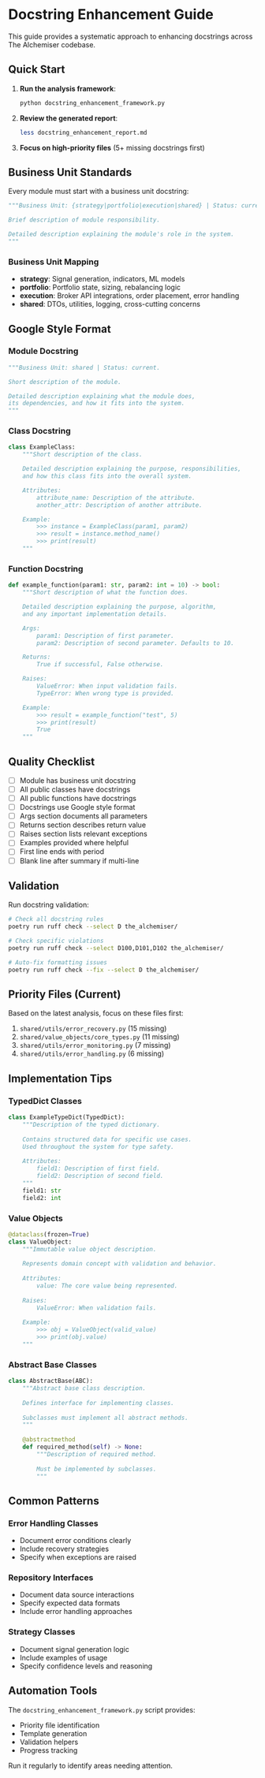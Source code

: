 # Docstring Enhancement Guide

This guide provides a systematic approach to enhancing docstrings across The Alchemiser codebase.

## Quick Start

1. **Run the analysis framework**:
   ```bash
   python docstring_enhancement_framework.py
   ```

2. **Review the generated report**:
   ```bash
   less docstring_enhancement_report.md
   ```

3. **Focus on high-priority files** (5+ missing docstrings first)

## Business Unit Standards

Every module must start with a business unit docstring:

```python
"""Business Unit: {strategy|portfolio|execution|shared} | Status: current.

Brief description of module responsibility.

Detailed description explaining the module's role in the system.
"""
```

### Business Unit Mapping
- **strategy**: Signal generation, indicators, ML models
- **portfolio**: Portfolio state, sizing, rebalancing logic
- **execution**: Broker API integrations, order placement, error handling
- **shared**: DTOs, utilities, logging, cross-cutting concerns

## Google Style Format

### Module Docstring
```python
"""Business Unit: shared | Status: current.

Short description of the module.

Detailed description explaining what the module does,
its dependencies, and how it fits into the system.
"""
```

### Class Docstring
```python
class ExampleClass:
    """Short description of the class.

    Detailed description explaining the purpose, responsibilities,
    and how this class fits into the overall system.

    Attributes:
        attribute_name: Description of the attribute.
        another_attr: Description of another attribute.

    Example:
        >>> instance = ExampleClass(param1, param2)
        >>> result = instance.method_name()
        >>> print(result)
    """
```

### Function Docstring
```python
def example_function(param1: str, param2: int = 10) -> bool:
    """Short description of what the function does.

    Detailed description explaining the purpose, algorithm,
    and any important implementation details.

    Args:
        param1: Description of first parameter.
        param2: Description of second parameter. Defaults to 10.

    Returns:
        True if successful, False otherwise.

    Raises:
        ValueError: When input validation fails.
        TypeError: When wrong type is provided.

    Example:
        >>> result = example_function("test", 5)
        >>> print(result)
        True
    """
```

## Quality Checklist

- [ ] Module has business unit docstring
- [ ] All public classes have docstrings
- [ ] All public functions have docstrings
- [ ] Docstrings use Google style format
- [ ] Args section documents all parameters
- [ ] Returns section describes return value
- [ ] Raises section lists relevant exceptions
- [ ] Examples provided where helpful
- [ ] First line ends with period
- [ ] Blank line after summary if multi-line

## Validation

Run docstring validation:
```bash
# Check all docstring rules
poetry run ruff check --select D the_alchemiser/

# Check specific violations
poetry run ruff check --select D100,D101,D102 the_alchemiser/

# Auto-fix formatting issues
poetry run ruff check --fix --select D the_alchemiser/
```

## Priority Files (Current)

Based on the latest analysis, focus on these files first:

1. `shared/utils/error_recovery.py` (15 missing)
2. `shared/value_objects/core_types.py` (11 missing)
3. `shared/utils/error_monitoring.py` (7 missing)
4. `shared/utils/error_handling.py` (6 missing)

## Implementation Tips

### TypedDict Classes
```python
class ExampleTypeDict(TypedDict):
    """Description of the typed dictionary.
    
    Contains structured data for specific use cases.
    Used throughout the system for type safety.
    
    Attributes:
        field1: Description of first field.
        field2: Description of second field.
    """
    field1: str
    field2: int
```

### Value Objects
```python
@dataclass(frozen=True)
class ValueObject:
    """Immutable value object description.
    
    Represents domain concept with validation and behavior.
    
    Attributes:
        value: The core value being represented.
        
    Raises:
        ValueError: When validation fails.
        
    Example:
        >>> obj = ValueObject(valid_value)
        >>> print(obj.value)
    """
```

### Abstract Base Classes
```python
class AbstractBase(ABC):
    """Abstract base class description.
    
    Defines interface for implementing classes.
    
    Subclasses must implement all abstract methods.
    """
    
    @abstractmethod
    def required_method(self) -> None:
        """Description of required method.
        
        Must be implemented by subclasses.
        """
```

## Common Patterns

### Error Handling Classes
- Document error conditions clearly
- Include recovery strategies
- Specify when exceptions are raised

### Repository Interfaces
- Document data source interactions
- Specify expected data formats
- Include error handling approaches

### Strategy Classes
- Document signal generation logic
- Include examples of usage
- Specify confidence levels and reasoning

## Automation Tools

The `docstring_enhancement_framework.py` script provides:
- Priority file identification
- Template generation
- Validation helpers
- Progress tracking

Run it regularly to identify areas needing attention.